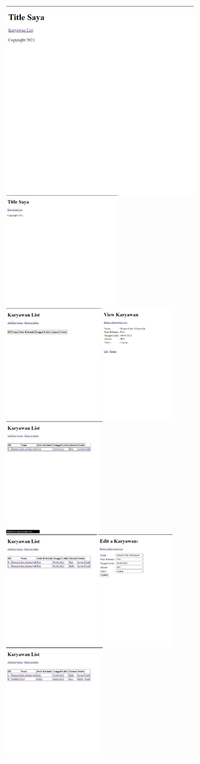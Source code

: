 <!DOCTYPE html>
<html lang="en">
  <head>
    <meta charset="UTF-8" />
    <meta http-equiv="X-UA-Compatible" content="IE=edge" />
    <meta name="viewport" content="width=device-width, initial-scale=1.0" />
    <title>Document</title>
  </head>
  <body>
    <img
      src="/src/main/resources/img/photo_2022-08-04_13-59-02.jpg"
      alt="foto1"
    />
  </body>
</html>
<!DOCTYPE html>
<html lang="en">
  <head>
    <meta charset="UTF-8" />
    <meta http-equiv="X-UA-Compatible" content="IE=edge" />
    <meta name="viewport" content="width=device-width, initial-scale=1.0" />
  </head>
  <body>
    <img
      src="/src/main/resources/img/1.index.jpg"
      alt="foto1" style="width:300; height:300px"
    />
    <img
      src="/src/main/resources//img/2.karyawan-list.jpg"
      alt="foto2" style="width:300; height:300px"
    />
    <img
      src="/src/main/resources/img/3.karyawan-view.jpg"
      alt="foto3" style="width:300; height:300px"
    />
    <img
      src="/src/main/resources/img/4.karyawan-list-update.jpg"
      alt="foto4" style="width:300; height:300px"
    />
    <img
      src="/src/main/resources/img/5.karyawan-list-update2.jpg"
      alt="foto5" style="width:300; height:300px"
    />
    <img
      src="/src/main/resources/img/6.karyawan-update.jpg"
      alt="foto6" style="width:300; height:300px"
    />
    <img
      src="/src/main/resources/img/7.karyawan-list-sudah-diupdate.jpg"
      alt="foto7" style="width:300; height:300px"
    />
  </body>
</html>
